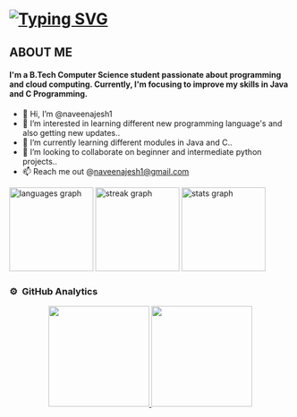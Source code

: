 # [![Typing SVG](https://readme-typing-svg.demolab.com/?lines=Hey+there!+👋;I'm+Naveen+Ajesh)](https://git.io/typing-svg)

## ABOUT ME

#### I'm a B.Tech Computer Science student passionate about programming and cloud computing. Currently, I'm focusing to improve my skills in Java and C Programming.
- 👋 Hi, I’m @naveenajesh1
- 👀 I’m interested in learning different new programming language's and also getting new updates..
- 🌱 I’m currently learning different modules in Java and C..
- 💞️ I’m looking to collaborate on beginner and intermediate python projects..
- 📫 Reach me out @naveenajesh1@gmail.com

<!---
naveenajesh1/naveenajesh1 is a ✨ special ✨ repository because its `README.md` (this file) appears on your GitHub profile.
You can click the Preview link to take a look at your changes.
--->
<div align="left">
  <img src="https://github-readme-stats.vercel.app/api/top-langs?username=nagu-op&locale=en&hide_title=false&layout=compact&card_width=320&langs_count=5&theme=midnight-purple&hide_border=true&order=2" height="150" alt="languages graph"  />
  <img src="https://streak-stats.demolab.com?user=nagu-op&locale=en&mode=daily&theme=midnight-purple&hide_border=true&border_radius=5&date_format=j M[ Y]&order=3" height="150" alt="streak graph"  />
  <img src="https://github-readme-stats.vercel.app/api?username=nagu-op&hide_title=false&hide_rank=true&show_icons=true&include_all_commits=true&count_private=true&disable_animations=false&theme=midnight-purple&locale=en&hide_border=true&order=1" height="150" alt="stats graph"  />
</div>

### ⚙️ &nbsp;GitHub Analytics

<p align="center">
<a href="https://github.com/AVS1508">
  <img height="180em" src="https://github-readme-stats-eight-theta.vercel.app/api?username=AVS1508&show_icons=true&theme=vue-dark&include_all_commits=true&count_private=true" />
  <img height="180em" src="https://github-readme-stats-eight-theta.vercel.app/api/top-langs/?username=AVS1508&layout=compact&exclude_lang=java+r&theme=vue-dark" />
</a>
</p>

